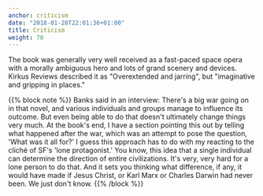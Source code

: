 ```yaml
---
anchor: criticism
date: "2018-01-28T22:01:36+01:00"
title: Criticism
weight: 70
---
```


The book was generally very well received as a fast-paced space opera with a morally ambiguous hero and lots of grand scenery and devices. Kirkus Reviews described it as "Overextended and jarring", but "imaginative and gripping in places."

{{% block note %}}
Banks said in an interview:
 There's a big war going on in that novel, and various individuals and groups manage to influence its outcome. But even being able to do that doesn't ultimately change things very much. At the book's end, I have a section pointing this out by telling what happened after the war, which was an attempt to pose the question, 'What was it all for?' I guess this approach has to do with my reacting to the cliché of SF's 'lone protagonist.' You know, this idea that a single individual can determine the direction of entire civilizations. It's very, very hard for a lone person to do that. And it sets you thinking what difference, if any, it would have made if Jesus Christ, or Karl Marx or Charles Darwin had never been. We just don't know.
{{% /block %}}
